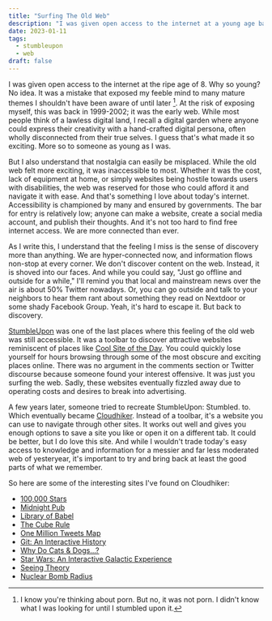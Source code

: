 ```yaml
---
title: "Surfing The Old Web"
description: "I was given open access to the internet at a young age back in 1999-2002. It was the early web. A digital garden where anyone could express their creativity with a hand-crafted digital persona, often completely disconnected from their true selves. And I miss the sense of discovery more than anything. But in today's hyper-connected web, there are still a few places where you can still experience this feeling."
date: 2023-01-11
tags:
  - stumbleupon
  - web
draft: false
---
```


I was given open access to the internet at the ripe age of 8. Why so young? No idea. It was a mistake that exposed my feeble mind to many mature themes I shouldn't have been aware of until later [^1]. At the risk of exposing myself, this was back in 1999-2002; it was the early web. While most people think of a lawless digital land, I recall a digital garden where anyone could express their creativity with a hand-crafted digital persona, often wholly disconnected from their true selves. I guess that's what made it so exciting. More so to someone as young as I was.

But I also understand that nostalgia can easily be misplaced. While the old web felt more exciting, it was inaccessible to most. Whether it was the cost, lack of equipment at home, or simply websites being hostile towards users with disabilities, the web was reserved for those who could afford it and navigate it with ease. And that's something I love about today's internet. Accessibility is championed by many and ensured by governments. The bar for entry is relatively low; anyone can make a website, create a social media account, and publish their thoughts. And it's not too hard to find free internet access. We are more connected than ever.

As I write this, I understand that the feeling I miss is the sense of discovery more than anything. We are hyper-connected now, and information flows non-stop at every corner. We don't discover content on the web. Instead, it is shoved into our faces. And while you could say, "Just go offline and outside for a while," I'll remind you that local and mainstream news over the air is about 50% Twitter nowadays. Or, you can go outside and talk to your neighbors to hear them rant about something they read on Nextdoor or some shady Facebook Group. Yeah, it's hard to escape it. But back to discovery.

[StumbleUpon](https://web.archive.org/web/20180430233435/https://www.stumbleupon.com/) was one of the last places where this feeling of the old web was still accessible. It was a toolbar to discover attractive websites reminiscent of places like [Cool Site of the Day](https://en.wikipedia.org/wiki/Cool_Site_of_the_Day). You could quickly lose yourself for hours browsing through some of the most obscure and exciting places online. There was no argument in the comments section or Twitter discourse because someone found your interest offensive. It was just you surfing the web. Sadly, these websites eventually fizzled away due to operating costs and desires to break into advertising.

A few years later, someone tried to recreate StumbleUpon: Stumbled. to. Which eventually became [Cloudhiker](https://cloudhiker.net). Instead of a toolbar, it's a website you can use to navigate through other sites. It works out well and gives you enough options to save a site you like or open it on a different tab. It could be better, but I do love this site. And while I wouldn't trade today's easy access to knowledge and information for a messier and far less moderated web of yesteryear, it's important to try and bring back at least the good parts of what we remember.

So here are some of the interesting sites I've found on Cloudhiker:
- [100,000 Stars](https://stars.chromeexperiments.com)
- [Midnight Pub](https://midnight.pub)
- [Library of Babel](https://libraryofbabel.info)
- [The Cube Rule](https://cuberule.com)
- [One Million Tweets Map](https://onemilliontweetmap.com/)
- [Git: An Interactive History](https://git-history.jpalmer.dev)
- [Why Do Cats & Dogs...?](https://whydocatsanddogs.com)
- [Star Wars: An Interactive Galactic Experience](https://www.starwarsgalaxy.co)
- [Seeing Theory](https://seeing-theory.brown.edu/index.html)
- [Nuclear Bomb Radius](https://outrider.org/nuclear-weapons/interactive/bomb-blast)

[^1]: I know you're thinking about porn. But no, it was not porn. I didn't know what I was looking for until I stumbled upon it.